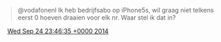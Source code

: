 > @vodafonenl Ik heb bedrijfsabo op iPhone5s, wil graag niet telkens eerst 0 hoeven draaien voor elk nr\. Waar stel ik dat in?

<img src="../../media/tweet.ico" width="12" /> [Wed Sep 24 23:46:35 +0000 2014](https://twitter.com/DromerDenker/status/514923882240016384)